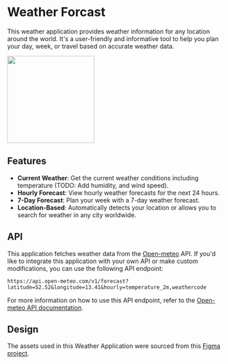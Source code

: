 # Weather Forcast
This weather application provides weather information for any location around the world. It's a user-friendly and informative tool to help you plan your day, week, or travel based on accurate weather data.


<img src="https://github.com/ArezooNazer/weatherForcast/assets/40419033/be31afb6-f6bc-47f1-b09f-5e42230ad0a8" width=200/>


## Features

- **Current Weather**: Get the current weather conditions including temperature (TODO: Add humidity, and wind speed).
- **Hourly Forecast**: View hourly weather forecasts for the next 24 hours.
- **7-Day Forecast**: Plan your week with a 7-day weather forecast.
- **Location-Based**: Automatically detects your location or allows you to search for weather in any city worldwide.

## API

This application fetches weather data from the [Open-meteo](https://open-meteo.com/) API. If you'd like to integrate this application with your own API or make custom modifications, you can use the following API endpoint:

`https://api.open-meteo.com/v1/forecast?latitude=52.52&longitude=13.41&hourly=temperature_2m,weathercode`

For more information on how to use this API endpoint, refer to the [Open-meteo API documentation](https://open-meteo.com/en/docs).


## Design
The assets used in this Weather Application were sourced from this [Figma project](https://www.figma.com/file/1YrfHCjf9BT3dmmN3h9T09/Weather--Icons-Kit-(Community)?type=design&node-id=9-1448&mode=design&t=0CHBBl3XLiLwHkTG-0).

